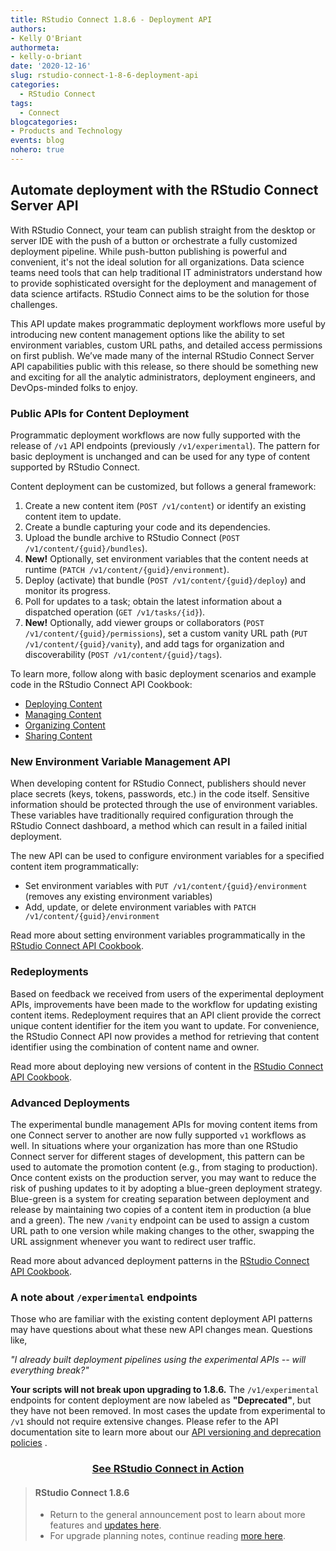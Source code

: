 ```yaml
---
title: RStudio Connect 1.8.6 - Deployment API
authors: 
- Kelly O'Briant
authormeta:
- kelly-o-briant
date: '2020-12-16'
slug: rstudio-connect-1-8-6-deployment-api
categories:
  - RStudio Connect
tags:
  - Connect
blogcategories:
- Products and Technology
events: blog
nohero: true
---
```

## Automate deployment with the RStudio Connect Server API

With RStudio Connect, your team can publish straight from the desktop or server IDE with the push of a button or orchestrate a fully customized deployment pipeline. While push-button publishing is powerful and convenient, it's not the ideal solution for all organizations. Data science teams need tools that can help traditional IT administrators understand how to provide sophisticated oversight for the deployment and management of data science artifacts. RStudio Connect aims to be the solution for those challenges. 

This API update makes programmatic deployment workflows more useful by introducing new content management options like the ability to set environment variables, custom URL paths, and detailed access permissions on first publish. We’ve made many of the internal RStudio Connect Server API capabilities public with this release, so there should be something new and exciting for all the analytic administrators, deployment engineers, and DevOps-minded folks to enjoy. 

### Public APIs for Content Deployment

Programmatic deployment workflows are now fully supported with the release of `/v1` API endpoints (previously `/v1/experimental`). The pattern for basic deployment is unchanged and can be used for any type of content supported by RStudio Connect. 

Content deployment can be customized, but follows a general framework:

1. Create a new content item (`POST /v1/content`) or identify an existing content item to update. 
2. Create a bundle capturing your code and its dependencies.
3. Upload the bundle archive to RStudio Connect (`POST /v1/content/{guid}/bundles`).
4. **New!** Optionally, set environment variables that the content needs at runtime (`PATCH /v1/content/{guid}/environment`).
5. Deploy (activate) that bundle (`POST /v1/content/{guid}/deploy`) and monitor its progress.
6. Poll for updates to a task; obtain the latest information about a dispatched operation (`GET /v1/tasks/{id}`).
7. **New!** Optionally, add viewer groups or collaborators (`POST /v1/content/{guid}/permissions`), set a custom vanity URL path (`PUT /v1/content/{guid}/vanity`), and add tags for organization and discoverability (`POST /v1/content/{guid}/tags`).

To learn more, follow along with basic deployment scenarios and example code in the RStudio Connect API Cookbook:

- [Deploying Content](https://docs.rstudio.com/connect/1.8.6/cookbook/deploying/)
- [Managing Content](https://docs.rstudio.com/connect/1.8.6/cookbook/content/)
- [Organizing Content](https://docs.rstudio.com/connect/1.8.6/cookbook/organizing/)
- [Sharing Content](https://docs.rstudio.com/connect/1.8.6/cookbook/sharing/)

### New Environment Variable Management API

When developing content for RStudio Connect, publishers should never place secrets (keys, tokens, passwords, etc.) in the code itself. Sensitive information should be protected through the use of environment variables. These variables have traditionally required configuration through the RStudio Connect dashboard, a method which can result in a failed initial deployment. 

The new API can be used to configure environment variables for a specified content item programmatically:

- Set environment variables with `PUT /v1/content/{guid}/environment` (removes any existing environment variables)
- Add, update, or delete environment variables with `PATCH /v1/content/{guid}/environment`

Read more about setting environment variables programmatically in the [RStudio Connect API Cookbook](https://docs.rstudio.com/connect/1.8.6/cookbook/deploying/#setting-environment-variables).

### Redeployments 

Based on feedback we received from users of the experimental deployment APIs, improvements have been made to the workflow for updating existing content items. Redeployment requires that an API client provide the correct unique content identifier for the item you want to update. For convenience, the RStudio Connect API now provides a method for retrieving that content identifier using the combination of content name and owner.

Read more about deploying new versions of content in the [RStudio Connect API Cookbook](https://docs.rstudio.com/connect/1.8.6/cookbook/deploying/#deploying-versions/).


### Advanced Deployments 

The experimental bundle management APIs for moving content items from one Connect server to another are now fully supported `v1` workflows as well. In situations where your organization has more than one RStudio Connect server for different stages of development, this pattern can be used to automate the promotion content (e.g., from staging to production). Once content exists on the production server, you may want to reduce the risk of pushing updates to it by adopting a blue-green deployment strategy. Blue-green is a system for creating separation between deployment and release by maintaining two copies of a content item in production (a blue and a green). The new `/vanity` endpoint can be used to assign a custom URL path to one version while making changes to the other, swapping the URL assignment whenever you want to redirect user traffic. 

Read more about advanced deployment patterns in the [RStudio Connect API Cookbook](https://docs.rstudio.com/connect/1.8.6/cookbook/promoting/). 

### A note about `/experimental` endpoints 

Those who are familiar with the existing content deployment API patterns may have questions about what these new API changes mean. Questions like, 

_"I already built deployment pipelines using the experimental APIs -- will everything break?"_

**Your scripts will not break upon upgrading to 1.8.6.** The `/v1/experimental` endpoints for content deployment are now labeled as **"Deprecated"**, but they have not been removed. In most cases the update from experimental to `/v1` should not require extensive changes. Please refer to the API documentation site to learn more about our [API versioning and deprecation policies](https://docs.rstudio.com/connect/1.8.6/api/#overview--versioning-of-the-api) .

<h3 align="center"><a href="https://rstudio.chilipiper.com/book/rsc-demo">See RStudio Connect in Action</a></h3>

> #### RStudio Connect 1.8.6
> - Return to the general announcement post to learn about more features and [updates here](https://blog.rstudio.com/2020/12/16/rstudio-connect-1-8-6/).
> - For upgrade planning notes, continue reading [more here](https://blog.rstudio.com/2020/12/16/rstudio-connect-1-8-6-admin-digest/).
